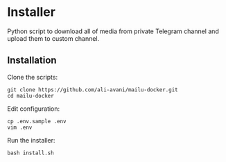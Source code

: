 # Installer

Python script to download all of media from private Telegram channel and upload them to custom channel.

## Installation

Clone the scripts:

```
git clone https://github.com/ali-avani/mailu-docker.git
cd mailu-docker
```

Edit configuration:

```
cp .env.sample .env
vim .env
```

Run the installer:

```
bash install.sh
```
